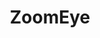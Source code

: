 ---
title: ZoomEye
description: ZoomEye really mapping global leader of cyberspace mapping.
url: https://www.zoomeye.org/
image:
    # url: '/assets/images/cafe.png'
    # alt: 'Cafe'
tags: ['osint', 'serch-engine']
listedDate: 2023-11-09
published: true
---